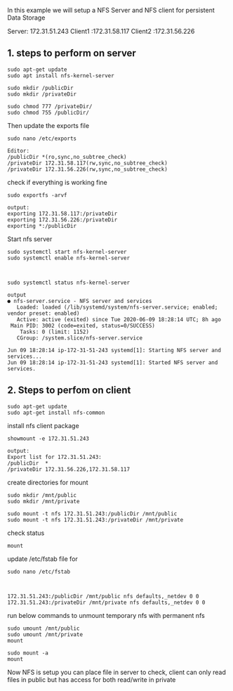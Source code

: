 In this example we will setup a NFS Server and NFS client for persistent Data Storage

Server: 172.31.51.243
Client1 :172.31.58.117 
Client2 :172.31.56.226 

## 1. steps to perform on server 
```
sudo apt-get update
sudo apt install nfs-kernel-server

sudo mkdir /publicDir
sudo mkdir /privateDir

sudo chmod 777 /privateDir/
sudo chmod 755 /publicDir/
```

Then update the exports file
```
sudo nano /etc/exports

Editor:
/publicDir *(ro,sync,no_subtree_check)
/privateDir 172.31.58.117(rw,sync,no_subtree_check)
/privateDir 172.31.56.226(rw,sync,no_subtree_check)
```

check if everything is working fine

```
sudo exportfs -arvf

output:
exporting 172.31.58.117:/privateDir
exporting 172.31.56.226:/privateDir
exporting *:/publicDir
```

Start nfs server
```
sudo systemctl start nfs-kernel-server
sudo systemctl enable nfs-kernel-server



sudo systemctl status nfs-kernel-server

output
● nfs-server.service - NFS server and services
   Loaded: loaded (/lib/systemd/system/nfs-server.service; enabled; vendor preset: enabled)
   Active: active (exited) since Tue 2020-06-09 18:28:14 UTC; 8h ago
 Main PID: 3002 (code=exited, status=0/SUCCESS)
    Tasks: 0 (limit: 1152)
   CGroup: /system.slice/nfs-server.service

Jun 09 18:28:14 ip-172-31-51-243 systemd[1]: Starting NFS server and services...
Jun 09 18:28:14 ip-172-31-51-243 systemd[1]: Started NFS server and services.

```


## 2. Steps to perfom on client
```
sudo apt-get update
sudo apt-get install nfs-common

```
install nfs client package
```
showmount -e 172.31.51.243

output:
Export list for 172.31.51.243:
/publicDir  *
/privateDir 172.31.56.226,172.31.58.117
```

create directories for mount
```
sudo mkdir /mnt/public
sudo mkdir /mnt/private

sudo mount -t nfs 172.31.51.243:/publicDir /mnt/public
sudo mount -t nfs 172.31.51.243:/privateDir /mnt/private
```

check status 
```
mount
```

update /etc/fstab file for 

```
sudo nano /etc/fstab



172.31.51.243:/publicDir /mnt/public nfs defaults,_netdev 0 0
172.31.51.243:/privateDir /mnt/private nfs defaults,_netdev 0 0
```

run below commands to unmount temporary nfs with permanent nfs
```
sudo umount /mnt/public
sudo umount /mnt/private
mount

sudo mount -a
mount

```

Now NFS is setup you can place file in server to check, client can only read files in public but has access for both read/write in private

